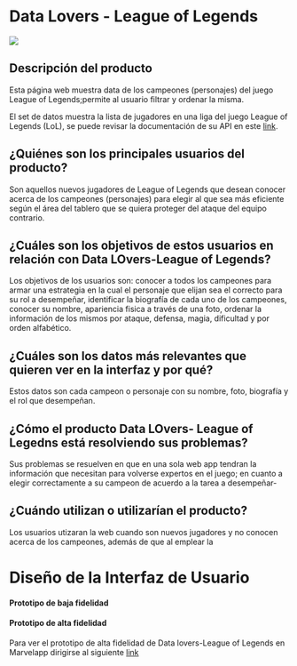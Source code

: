 # Data Lovers - League of Legends

![](https://i1.wp.com/www.offlineplayers.com/wp-content/uploads/2015/08/LoL-Champions.jpg)

## Descripción del producto

Esta página web muestra data de los campeones (personajes) del juego League of Legends;permite al usuario filtrar y ordenar la misma.

El set de datos muestra la lista de jugadores en una liga del juego League of Legends (LoL), se puede revisar la documentación de su API en este [link](https://developer.riotgames.com/api-methods/).

## ¿Quiénes son los principales usuarios del producto?

Son aquellos nuevos jugadores de League of Legends que desean conocer acerca de los campeones (personajes) para elegir al que sea más eficiente según el área del tablero que se quiera proteger del ataque del equipo contrario.

## ¿Cuáles son los objetivos de estos usuarios en relación con Data LOvers-League of Legends?

Los objetivos de los usuarios son: conocer a todos los campeones para armar una estrategia en la cual el personaje que elijan sea el correcto para su rol a desempeñar, identificar la biografía de cada uno de los campeones, conocer su nombre, apariencia fisica a través de una foto, ordenar la información de los mismos por ataque, defensa, magia, dificultad y por orden alfabético.

## ¿Cuáles son los datos más relevantes que quieren ver en la interfaz y por qué?

Estos datos son cada campeon o personaje con su nombre, foto, biografía y el rol que desempeñan.

## ¿Cómo el producto Data LOvers- League of Legedns está resolviendo sus problemas?

Sus problemas se resuelven en que en una sola web app tendran la información que necesitan para volverse expertos en el juego; en cuanto a elegir correctamente a su campeon de acuerdo a la tarea a desempeñar-

## ¿Cuándo utilizan o utilizarían el producto?

Los usuarios utizaran la web cuando son nuevos jugadores y no conocen acerca de los campeones, además de que al emplear la

# Diseño de la Interfaz de Usuario

#### Prototipo de baja fidelidad

#### Prototipo de alta fidelidad

Para ver el prototipo de alta fidelidad de Data lovers-League of Legends en Marvelapp dirigirse al siguiente [link](https://marvelapp.com/1f215ij6/screen/58472119)
